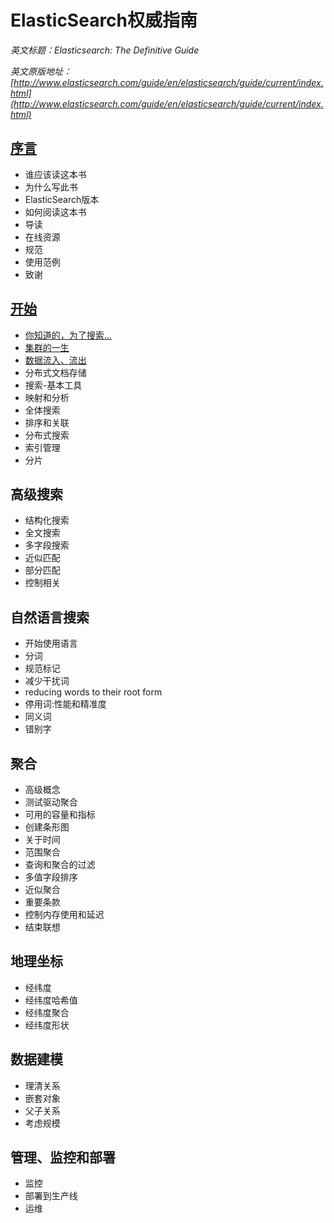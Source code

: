 ElasticSearch权威指南
===================================


*英文标题：Elasticsearch: The Definitive Guide*

*英文原版地址：[http://www.elasticsearch.com/guide/en/elasticsearch/guide/current/index.html](http://www.elasticsearch.com/guide/en/elasticsearch/guide/current/index.html)*

[序言](preface.md)
---------
* 谁应该读这本书
* 为什么写此书
* ElasticSearch版本
* 如何阅读这本书
* 导读
* 在线资源
* 规范
* 使用范例
* 致谢

[开始](getting-started/getting-started.md)
------------------------------
* [你知道的，为了搜索...](getting-started/you-know-for-search.md)
* [集群的一生](getting-started/distributed-cluster.md)
* [数据流入、流出](getting-started/data-in-data-out.md)
* 分布式文档存储
* 搜索-基本工具
* 映射和分析
* 全体搜索
* 排序和关联
* 分布式搜索
* 索引管理
* 分片

高级搜索
--------
* 结构化搜索
* 全文搜索
* 多字段搜索
* 近似匹配
* 部分匹配
* 控制相关

自然语言搜索
------------
* 开始使用语言
* 分词
* 规范标记
* 减少干扰词
* reducing words to their root form
* 停用词:性能和精准度
* 同义词
* 错别字

聚合
-------
* 高级概念
* 测试驱动聚合
* 可用的容量和指标
* 创建条形图
* 关于时间
* 范围聚合
* 查询和聚合的过滤
* 多值字段排序
* 近似聚合
* 重要条款
* 控制内存使用和延迟
* 结束联想

地理坐标
---------
* 经纬度
* 经纬度哈希值
* 经纬度聚合
* 经纬度形状

数据建模
----------
* 理清关系
* 嵌套对象
* 父子关系
* 考虑规模

管理、监控和部署
----------------
* 监控
* 部署到生产线
* 运维
